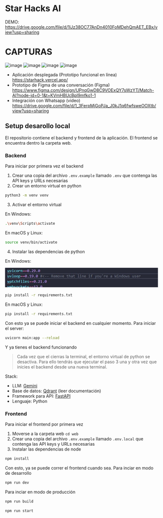 # Star Hacks AI
DEMO: https://drive.google.com/file/d/1lJz38OC77AnDn4010FoMDehQmAET_EBx/view?usp=sharing

# CAPTURAS
![image](https://github.com/user-attachments/assets/6508f7ca-0e3b-472b-9b89-12b37b4eb541)
![image](https://github.com/user-attachments/assets/90ada55b-b657-4c25-ae5b-770ee346506b)
![image](https://github.com/user-attachments/assets/8b44f4cd-5d4f-4c8c-b65e-3744d6f317c2)
![image](https://github.com/user-attachments/assets/7eb4fdfd-44b7-4168-8b74-be32c9c20372)


- Aplicación desplegada (Prototipo funcional en línea)
https://starhack.vercel.app/
- Prototipo de Figma de una conversación (Figma)
https://www.figma.com/design/UPnqGwD8C9VOExQY7sWzYT/Match-AI?node-id=0-1&t=KVmHBUcBpl9mfko1-1
- Integración con Whatsapp (video)
https://drive.google.com/file/d/1_3FerpMjGoPJa_J0kJ1q6fwfsweOOXtb/view?usp=sharing

## Setup desarollo local
El repositorio contiene el backend y frontend de la aplicación. El frontend se encuentra dentro la carpeta web. 
### Backend
Para iniciar por primera vez el backend
1. Crear una copia del archivo `.env.example` llamado `.env` que contenga las API keys y URLs necesarias
2. Crear un entorno virtual en python
```sh
python3 -m venv venv
```
3. Activar el entorno virtual

En Windows:
```sh
.\venv\Scripts\activate
```
En macOS y Linux:
```sh
source venv/bin/activate
```
4. Instalar las dependencias de python

En Windows:

![Descripción de la imagen](instruccion.jpg)
```sh
pip install -r requirements.txt
```
En macOS y Linux:
```sh
pip install -r requirements.txt
```
Con esto ya se puede iniciar el backend en cualquier momento. Para iniciar el server:
```sh
uvicorn main:app --reload
```
Y ya tienes el backend funcionando
> Cada vez que el cierras la terminal, el entorno virtual de python se desactiva. Para ello tendrás que ejecutar el paso 3 una y otra vez que inicies el backend desde una nueva terminal.

Stack:
- LLM: [Gemini](https://ai.google.dev/gemini-api/docs/get-started/python)
- Base de datos: [Qdrant](https://qdrant.tech/documentation/) (leer documentación)
- Framework para API: [FastAPI](https://qdrant.tech/documentation/)
- Lenguaje: Python

### Frontend
Para iniciar el frontend por primera vez
1. Moverse a la carpeta web `cd web`
2. Crear una copia del archivo `.env.example` llamado `.env.local` que contenga las API keys y URLs necesarias
3. Instalar las dependencias de node 
```sh
npm install
```
Con esto, ya se puede correr el frontend cuando sea. 
Para inciar en modo de desarrollo
```sh
npm run dev
```
Para inciar en modo de producción
```sh
npm run build
```
```sh
npm run start
```

